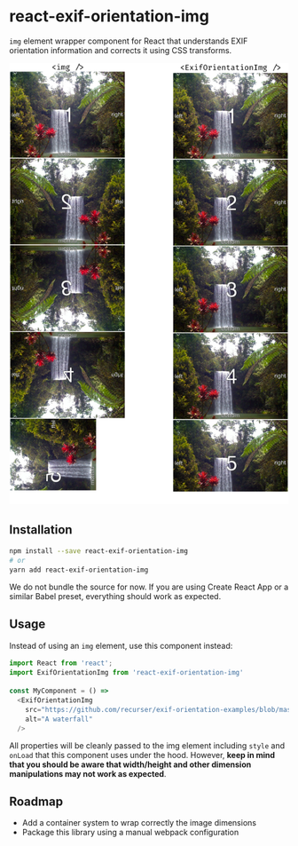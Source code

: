 # react-exif-orientation-img

`img` element wrapper component for React that understands EXIF orientation information and corrects it using CSS transforms.

![Example](./public/example.png)

## Installation

```sh
npm install --save react-exif-orientation-img
# or
yarn add react-exif-orientation-img
```

We do not bundle the source for now. If you are using Create React App or a similar Babel preset, everything should work as expected.

## Usage

Instead of using an `img` element, use this component instead:

```js
import React from 'react';
import ExifOrientationImg from 'react-exif-orientation-img'

const MyComponent = () =>
  <ExifOrientationImg
    src="https://github.com/recurser/exif-orientation-examples/blob/master/Portrait_8.jpg?raw=true"
    alt="A waterfall"
  />
```

All properties will be cleanly passed to the img element including `style` and `onLoad` that this component uses under the hood. However, **keep in mind that you should be aware that width/height and other dimension manipulations may not work as expected**.

## Roadmap

- Add a container system to wrap correctly the image dimensions
- Package this library using a manual webpack configuration
